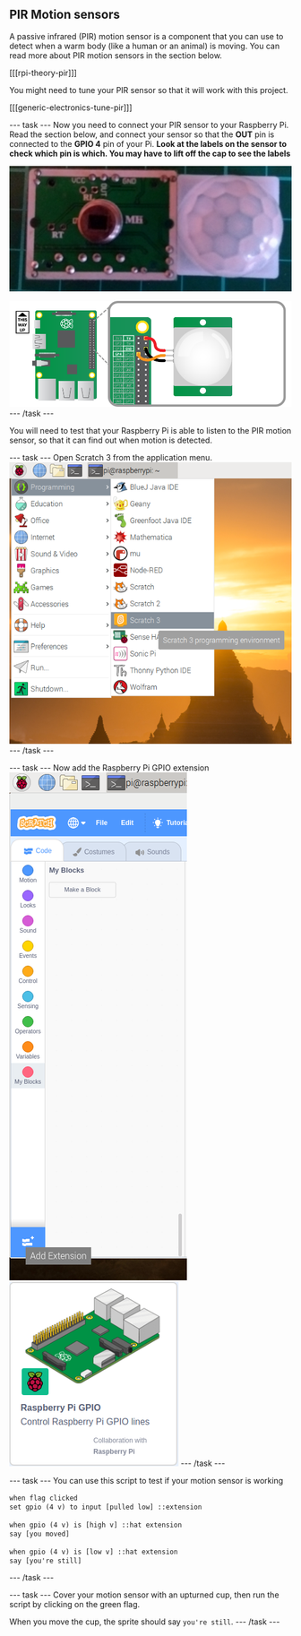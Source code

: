 ## PIR Motion sensors

A passive infrared (PIR) motion sensor is a component that you can use to detect when a warm body (like a human or an animal) is moving. You can read more about PIR motion sensors in the section below.

[[[rpi-theory-pir]]]

You might need to tune your PIR sensor so that it will work with this project.

[[[generic-electronics-tune-pir]]]

--- task ---
Now you need to connect your PIR sensor to your Raspberry Pi. Read the section below, and connect your sensor so that the **OUT** pin is connected to the **GPIO 4** pin of your Pi. **Look at the labels on the sensor to check which pin is which. You may have to lift off the cap to see the labels**

![pir_photo.jpg](images/pir_photo.jpg)

![](images/pir_wiring.png)
--- /task ---

You will need to test that your Raspberry Pi is able to listen to the PIR motion sensor, so that it can find out when motion is detected.

--- task ---
Open Scratch 3 from the application menu.
![open-scratch](images/open-scratch.png)
--- /task ---

--- task ---
Now add the Raspberry Pi GPIO extension
![add-extension](images/add-extension.png)
![rpi-gpio](images/rpi-gpio.png)
--- /task ---

--- task ---
You can use this script to test if your motion sensor is working

```blocks3
when flag clicked
set gpio (4 v) to input [pulled low] ::extension

when gpio (4 v) is [high v] ::hat extension
say [you moved]

when gpio (4 v) is [low v] ::hat extension
say [you're still]
```
--- /task ---

--- task ---
Cover your motion sensor with an upturned cup, then run the script by clicking on the green flag.

When you move the cup, the sprite should say `you're still`.
--- /task ---

